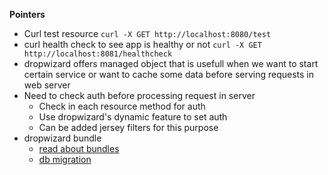 **Pointers**
* Curl test resource
    `curl -X GET http://localhost:8080/test`
* curl health check to see app is healthy or not
    `curl -X GET http://localhost:8081/healthcheck`
* dropwizard offers managed object that is usefull when we want to start certain service or want to cache some data before serving requests in web server  
* Need to check auth before processing request in server
    * Check in each resource method for auth
    * Use dropwizard's dynamic feature to set auth
    * Can be added jersey filters for this purpose
* dropwizard bundle
     * <a href ="https://stackoverflow.com/questions/34825213/how-to-create-my-own-custom-dropwizard-bundle"> read about bundles </a>
     * <a href ="http://www.dropwizard.io/0.7.1/docs/manual/migrations.html"> db migration </a>